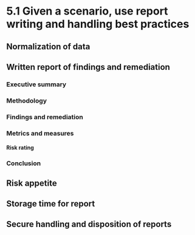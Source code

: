 # 5.1 Given a scenario, use report writing and handling best practices
## Normalization of data
## Written report of findings and remediation
### Executive summary
### Methodology
### Findings and remediation
### Metrics and measures
#### Risk rating
### Conclusion
## Risk appetite
## Storage time for report
## Secure handling and disposition of reports